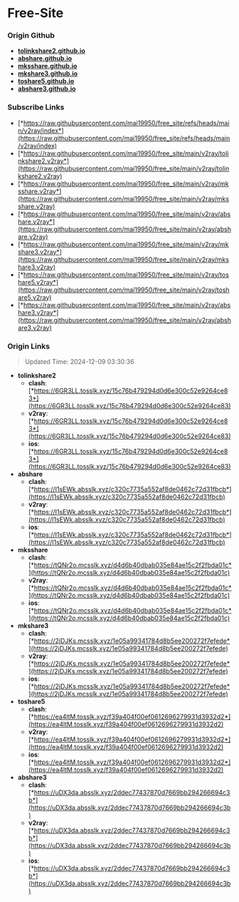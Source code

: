# Free-Site

### Origin Github

- [**tolinkshare2.github.io**](https://github.com/tolinkshare2/tolinkshare2.github.io)
- [**abshare.github.io**](https://github.com/abshare/abshare.github.io)
- [**mksshare.github.io**](https://github.com/mksshare/mksshare.github.io)
- [**mkshare3.github.io**](https://github.com/mkshare3/mkshare3.github.io)
- [**toshare5.github.io**](https://github.com/toshare5/toshare5.github.io)
- [**abshare3.github.io**](https://github.com/abshare3/abshare3.github.io)

### Subscribe Links

- [*https://raw.githubusercontent.com/mai19950/free_site/refs/heads/main/v2ray/index*](https://raw.githubusercontent.com/mai19950/free_site/refs/heads/main/v2ray/index)
- [*https://raw.githubusercontent.com/mai19950/free_site/main/v2ray/tolinkshare2.v2ray*](https://raw.githubusercontent.com/mai19950/free_site/main/v2ray/tolinkshare2.v2ray)
- [*https://raw.githubusercontent.com/mai19950/free_site/main/v2ray/mksshare.v2ray*](https://raw.githubusercontent.com/mai19950/free_site/main/v2ray/mksshare.v2ray)
- [*https://raw.githubusercontent.com/mai19950/free_site/main/v2ray/abshare.v2ray*](https://raw.githubusercontent.com/mai19950/free_site/main/v2ray/abshare.v2ray)
- [*https://raw.githubusercontent.com/mai19950/free_site/main/v2ray/mkshare3.v2ray*](https://raw.githubusercontent.com/mai19950/free_site/main/v2ray/mkshare3.v2ray)
- [*https://raw.githubusercontent.com/mai19950/free_site/main/v2ray/toshare5.v2ray*](https://raw.githubusercontent.com/mai19950/free_site/main/v2ray/toshare5.v2ray)
- [*https://raw.githubusercontent.com/mai19950/free_site/main/v2ray/abshare3.v2ray*](https://raw.githubusercontent.com/mai19950/free_site/main/v2ray/abshare3.v2ray)

### Origin Links

> Updated Time: 2024-12-09 03:30:36

- **tolinkshare2**
  - **clash**: [*https://6GR3LL.tosslk.xyz/15c76b479294d0d6e300c52e9264ce83*](https://6GR3LL.tosslk.xyz/15c76b479294d0d6e300c52e9264ce83)
  - **v2ray**: [*https://6GR3LL.tosslk.xyz/15c76b479294d0d6e300c52e9264ce83*](https://6GR3LL.tosslk.xyz/15c76b479294d0d6e300c52e9264ce83)
  - **ios**: [*https://6GR3LL.tosslk.xyz/15c76b479294d0d6e300c52e9264ce83*](https://6GR3LL.tosslk.xyz/15c76b479294d0d6e300c52e9264ce83)
- **abshare**
  - **clash**: [*https://I1sEWk.absslk.xyz/c320c7735a552af8de0462c72d31fbcb*](https://I1sEWk.absslk.xyz/c320c7735a552af8de0462c72d31fbcb)
  - **v2ray**: [*https://I1sEWk.absslk.xyz/c320c7735a552af8de0462c72d31fbcb*](https://I1sEWk.absslk.xyz/c320c7735a552af8de0462c72d31fbcb)
  - **ios**: [*https://I1sEWk.absslk.xyz/c320c7735a552af8de0462c72d31fbcb*](https://I1sEWk.absslk.xyz/c320c7735a552af8de0462c72d31fbcb)
- **mksshare**
  - **clash**: [*https://tQNr2o.mcsslk.xyz/d4d6b40dbab035e84ae15c2f2fbda01c*](https://tQNr2o.mcsslk.xyz/d4d6b40dbab035e84ae15c2f2fbda01c)
  - **v2ray**: [*https://tQNr2o.mcsslk.xyz/d4d6b40dbab035e84ae15c2f2fbda01c*](https://tQNr2o.mcsslk.xyz/d4d6b40dbab035e84ae15c2f2fbda01c)
  - **ios**: [*https://tQNr2o.mcsslk.xyz/d4d6b40dbab035e84ae15c2f2fbda01c*](https://tQNr2o.mcsslk.xyz/d4d6b40dbab035e84ae15c2f2fbda01c)
- **mkshare3**
  - **clash**: [*https://2jDJKs.mcsslk.xyz/1e05a99341784d8b5ee200272f7efede*](https://2jDJKs.mcsslk.xyz/1e05a99341784d8b5ee200272f7efede)
  - **v2ray**: [*https://2jDJKs.mcsslk.xyz/1e05a99341784d8b5ee200272f7efede*](https://2jDJKs.mcsslk.xyz/1e05a99341784d8b5ee200272f7efede)
  - **ios**: [*https://2jDJKs.mcsslk.xyz/1e05a99341784d8b5ee200272f7efede*](https://2jDJKs.mcsslk.xyz/1e05a99341784d8b5ee200272f7efede)
- **toshare5**
  - **clash**: [*https://ea4ltM.tosslk.xyz/f39a404f00ef0612696279931d3932d2*](https://ea4ltM.tosslk.xyz/f39a404f00ef0612696279931d3932d2)
  - **v2ray**: [*https://ea4ltM.tosslk.xyz/f39a404f00ef0612696279931d3932d2*](https://ea4ltM.tosslk.xyz/f39a404f00ef0612696279931d3932d2)
  - **ios**: [*https://ea4ltM.tosslk.xyz/f39a404f00ef0612696279931d3932d2*](https://ea4ltM.tosslk.xyz/f39a404f00ef0612696279931d3932d2)
- **abshare3**
  - **clash**: [*https://uDX3da.absslk.xyz/2ddec77437870d7669bb294266694c3b*](https://uDX3da.absslk.xyz/2ddec77437870d7669bb294266694c3b)
  - **v2ray**: [*https://uDX3da.absslk.xyz/2ddec77437870d7669bb294266694c3b*](https://uDX3da.absslk.xyz/2ddec77437870d7669bb294266694c3b)
  - **ios**: [*https://uDX3da.absslk.xyz/2ddec77437870d7669bb294266694c3b*](https://uDX3da.absslk.xyz/2ddec77437870d7669bb294266694c3b)
